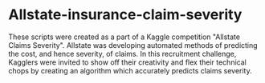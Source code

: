 # Allstate-insurance-claim-severity
These scripts were created as a part of a Kaggle competition "Allstate Claims Severity". Allstate was developing automated methods of predicting the cost, and hence severity, of claims. In this recruitment challenge, Kagglers were invited to show off their creativity and flex their technical chops by creating an algorithm which accurately predicts claims severity. 
